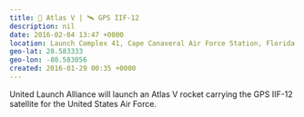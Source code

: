 ```yaml
---
title: 🚀 Atlas V | 🛰 GPS IIF-12
description: nil
date: 2016-02-04 13:47 +0000
location: Launch Complex 41, Cape Canaveral Air Force Station, Florida
geo-lat: 28.583333
geo-lon: -80.583056
created: 2016-01-29 00:35 +0000
---
```


United Launch Alliance will launch an Atlas V rocket carrying the GPS IIF-12 satellite for the United States Air Force.
